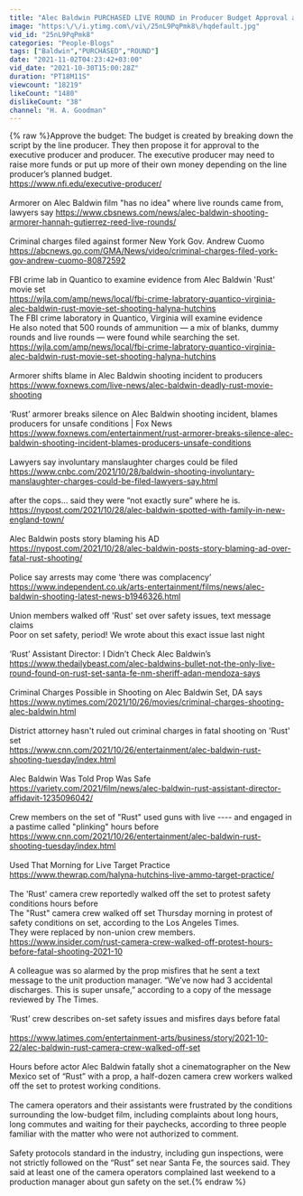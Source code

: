 ```yaml
---
title: "Alec Baldwin PURCHASED LIVE ROUND in Producer Budget Approval as Cuomo Charged in New York For Crime"
image: "https:\/\/i.ytimg.com\/vi\/25nL9PqPmk8\/hqdefault.jpg"
vid_id: "25nL9PqPmk8"
categories: "People-Blogs"
tags: ["Baldwin","PURCHASED","ROUND"]
date: "2021-11-02T04:23:42+03:00"
vid_date: "2021-10-30T15:00:28Z"
duration: "PT18M11S"
viewcount: "18219"
likeCount: "1480"
dislikeCount: "38"
channel: "H. A. Goodman"
---
```

{% raw %}Approve the budget: The budget is created by breaking down the script by the line producer. They then propose it for approval to the executive producer and producer. The executive producer may need to raise more funds or put up more of their own money depending on the line producer’s planned budget.<br /><a rel="nofollow" target="blank" href="https://www.nfi.edu/executive-producer/">https://www.nfi.edu/executive-producer/</a><br /><br />Armorer on Alec Baldwin film &quot;has no idea&quot; where live rounds came from, lawyers say <a rel="nofollow" target="blank" href="https://www.cbsnews.com/news/alec-baldwin-shooting-armorer-hannah-gutierrez-reed-live-rounds/">https://www.cbsnews.com/news/alec-baldwin-shooting-armorer-hannah-gutierrez-reed-live-rounds/</a><br /><br />Criminal charges filed against former New York Gov. Andrew Cuomo<br /><a rel="nofollow" target="blank" href="https://abcnews.go.com/GMA/News/video/criminal-charges-filed-york-gov-andrew-cuomo-80872592">https://abcnews.go.com/GMA/News/video/criminal-charges-filed-york-gov-andrew-cuomo-80872592</a><br /><br />FBI crime lab in Quantico to examine evidence from Alec Baldwin 'Rust' movie set<br /><a rel="nofollow" target="blank" href="https://wjla.com/amp/news/local/fbi-crime-labratory-quantico-virginia-alec-baldwin-rust-movie-set-shooting-halyna-hutchins">https://wjla.com/amp/news/local/fbi-crime-labratory-quantico-virginia-alec-baldwin-rust-movie-set-shooting-halyna-hutchins</a><br />The FBI crime laboratory in Quantico, Virginia will examine evidence <br />He also noted that 500 rounds of ammunition — a mix of blanks, dummy rounds and live rounds — were found while searching the set.<br /><a rel="nofollow" target="blank" href="https://wjla.com/amp/news/local/fbi-crime-labratory-quantico-virginia-alec-baldwin-rust-movie-set-shooting-halyna-hutchins">https://wjla.com/amp/news/local/fbi-crime-labratory-quantico-virginia-alec-baldwin-rust-movie-set-shooting-halyna-hutchins</a><br /><br />Armorer shifts blame in Alec Baldwin shooting incident to producers<br /><a rel="nofollow" target="blank" href="https://www.foxnews.com/live-news/alec-baldwin-deadly-rust-movie-shooting">https://www.foxnews.com/live-news/alec-baldwin-deadly-rust-movie-shooting</a><br /><br />‘Rust’ armorer breaks silence on Alec Baldwin shooting incident, blames producers for unsafe conditions | Fox News<br /><a rel="nofollow" target="blank" href="https://www.foxnews.com/entertainment/rust-armorer-breaks-silence-alec-baldwin-shooting-incident-blames-producers-unsafe-conditions">https://www.foxnews.com/entertainment/rust-armorer-breaks-silence-alec-baldwin-shooting-incident-blames-producers-unsafe-conditions</a><br /><br />Lawyers say involuntary manslaughter charges could be filed <br /><a rel="nofollow" target="blank" href="https://www.cnbc.com/2021/10/28/baldwin-shooting-involuntary-manslaughter-charges-could-be-filed-lawyers-say.html">https://www.cnbc.com/2021/10/28/baldwin-shooting-involuntary-manslaughter-charges-could-be-filed-lawyers-say.html</a><br /><br />after the cops... said they were “not exactly sure” where he is.<br /><a rel="nofollow" target="blank" href="https://nypost.com/2021/10/28/alec-baldwin-spotted-with-family-in-new-england-town/">https://nypost.com/2021/10/28/alec-baldwin-spotted-with-family-in-new-england-town/</a><br /><br />Alec Baldwin posts story blaming his AD<br /><a rel="nofollow" target="blank" href="https://nypost.com/2021/10/28/alec-baldwin-posts-story-blaming-ad-over-fatal-rust-shooting/">https://nypost.com/2021/10/28/alec-baldwin-posts-story-blaming-ad-over-fatal-rust-shooting/</a><br /><br />Police say arrests may come ‘there was complacency’<br /><a rel="nofollow" target="blank" href="https://www.independent.co.uk/arts-entertainment/films/news/alec-baldwin-shooting-latest-news-b1946326.html">https://www.independent.co.uk/arts-entertainment/films/news/alec-baldwin-shooting-latest-news-b1946326.html</a><br /><br />Union members walked off 'Rust' set over safety issues, text message claims<br />Poor on set safety, period! We wrote about this exact issue last night <br /><br />‘Rust’ Assistant Director: I Didn’t Check Alec Baldwin’s<br /><a rel="nofollow" target="blank" href="https://www.thedailybeast.com/alec-baldwins-bullet-not-the-only-live-round-found-on-rust-set-santa-fe-nm-sheriff-adan-mendoza-says">https://www.thedailybeast.com/alec-baldwins-bullet-not-the-only-live-round-found-on-rust-set-santa-fe-nm-sheriff-adan-mendoza-says</a><br /><br />Criminal Charges Possible in Shooting on Alec Baldwin Set, DA says<br /><a rel="nofollow" target="blank" href="https://www.nytimes.com/2021/10/26/movies/criminal-charges-shooting-alec-baldwin.html">https://www.nytimes.com/2021/10/26/movies/criminal-charges-shooting-alec-baldwin.html</a><br /><br />District attorney hasn't ruled out criminal charges in fatal shooting on 'Rust' set<br /><a rel="nofollow" target="blank" href="https://www.cnn.com/2021/10/26/entertainment/alec-baldwin-rust-shooting-tuesday/index.html">https://www.cnn.com/2021/10/26/entertainment/alec-baldwin-rust-shooting-tuesday/index.html</a><br /><br />Alec Baldwin Was Told Prop Was Safe<br /><a rel="nofollow" target="blank" href="https://variety.com/2021/film/news/alec-baldwin-rust-assistant-director-affidavit-1235096042/">https://variety.com/2021/film/news/alec-baldwin-rust-assistant-director-affidavit-1235096042/</a><br /><br />Crew members on the set of &quot;Rust&quot; used guns with live ---- and engaged in a pastime called &quot;plinking&quot; hours before <a rel="nofollow" target="blank" href="https://www.cnn.com/2021/10/26/entertainment/alec-baldwin-rust-shooting-tuesday/index.html">https://www.cnn.com/2021/10/26/entertainment/alec-baldwin-rust-shooting-tuesday/index.html</a><br /><br />Used That Morning for Live Target Practice<br /><a rel="nofollow" target="blank" href="https://www.thewrap.com/halyna-hutchins-live-ammo-target-practice/">https://www.thewrap.com/halyna-hutchins-live-ammo-target-practice/</a><br /><br />The 'Rust' camera crew reportedly walked off the set to protest safety conditions hours before<br />The &quot;Rust&quot; camera crew walked off set Thursday morning in protest of safety conditions on set, according to the Los Angeles Times.<br />They were replaced by non-union crew members.<br /><a rel="nofollow" target="blank" href="https://www.insider.com/rust-camera-crew-walked-off-protest-hours-before-fatal-shooting-2021-10">https://www.insider.com/rust-camera-crew-walked-off-protest-hours-before-fatal-shooting-2021-10</a><br /><br />A colleague was so alarmed by the prop misfires that he sent a text message to the unit production manager. “We’ve now had 3 accidental discharges. This is super unsafe,” according to a copy of the message reviewed by The Times.<br /><br />‘Rust’ crew describes on-set safety issues and misfires days before fatal<br /><br /><a rel="nofollow" target="blank" href="https://www.latimes.com/entertainment-arts/business/story/2021-10-22/alec-baldwin-rust-camera-crew-walked-off-set">https://www.latimes.com/entertainment-arts/business/story/2021-10-22/alec-baldwin-rust-camera-crew-walked-off-set</a><br /><br />Hours before actor Alec Baldwin fatally shot a cinematographer on the New Mexico set of “Rust” with a prop, a half-dozen camera crew workers walked off the set to protest working conditions.<br /><br />The camera operators and their assistants were frustrated by the conditions surrounding the low-budget film, including complaints about long hours, long commutes and waiting for their paychecks, according to three people familiar with the matter who were not authorized to comment.<br /><br />Safety protocols standard in the industry, including gun inspections, were not strictly followed on the “Rust” set near Santa Fe, the sources said. They said at least one of the camera operators complained last weekend to a production manager about gun safety on the set.{% endraw %}
